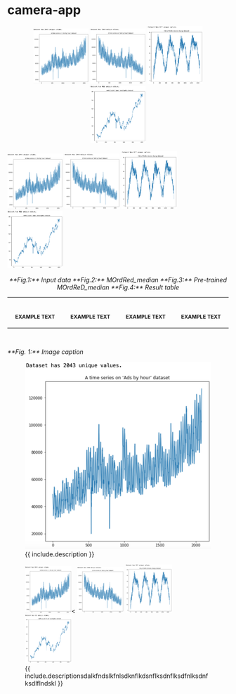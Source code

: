 # camera-app


<p align="middle">
 <img src="etc/input2.png" title="특정 User 예제" width="25%" height="auto" ></img>
 <img src="etc/input3.png" title="특정 User 예제" width="25%" height="auto" ></img>
 <img src="etc/input4.png" title="특정 User 예제" width="25%" height="auto" ></img>
 <img src="etc/input5.png" title="특정 User 예제" width="25%" height="auto" ></img>
</p>


<p>
 <img src="etc/input2.png" title="특정 User 예제" width="25%" height="auto" ></img>
 <img src="etc/input3.png" title="특정 User 예제" width="25%" height="auto" ></img>
 <img src="etc/input4.png" title="특정 User 예제" width="25%" height="auto" ></img>
 <img src="etc/input5.png" title="특정 User 예제" width="25%" height="auto" ></img>
</p>
<p align="middle">
    <em>**Fig.1:** Input data</em>
    <em>**Fig.2:** MOrdRed_median</em>
    <em>**Fig.3:** Pre-trained MOrdReD_median</em>
    <em>**Fig.4:** Result table</em>
</p>





<table>
<tr>
<th align="center">
<img width="222" height="0.5">
<p> 
<small>
EXAMPLE TEXT
</small>
</p>
</th>
<th align="center">
<img width="222" height="auto">
<p> 
<small>
EXAMPLE TEXT
</small>
</p>
</th>
<th align="center">
<img width="222" height="auto">
<p> 
<small>
EXAMPLE TEXT
</small>
</p>
</th>
<th align="center">
<img width="222" height="auto">
<p> 
<small>
EXAMPLE TEXT
</small>
</p>
</th>
</tr>
</table>

<p>
    <img src="https://upload.wikimedia.org/wikipedia/commons/b/be/Sharingan_triple.svg" alt>
</p>
<p>
    <em>**Fig. 1:** Image caption</em>
</p>


<figure class="image">
  <img src="etc/input2.png" alt="{{ include.description }}">
  <figcaption>{{ include.description }}</figcaption>
</figure>


<figure class="image">
 <img src="etc/input2.png" title="특정 User 예제" width="25%" height="auto" ><</img>
 <img src="etc/input3.png" title="특정 User 예제" width="25%" height="auto" ></img>
 <img src="etc/input4.png" title="특정 User 예제" width="25%" height="auto" ></img>
 <img src="etc/input5.png" title="특정 User 예제" width="25%" height="auto" ></img>
 <figcaption>{{ include.descriptionsdalkfndslkfnlsdknflkdsnflksdnflksdfnlksdnfksdlflndskl }}</figcaption>
</figure>
